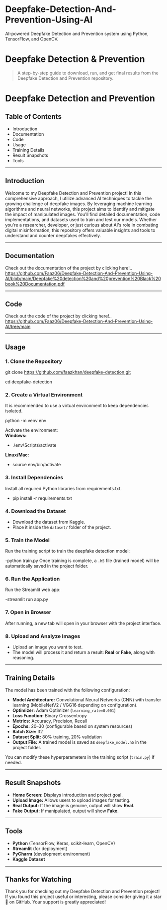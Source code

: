 # Deepfake-Detection-And-Prevention-Using-AI
AI-powered Deepfake Detection and Prevention system using Python, TensorFlow, and OpenCV.
# Deepfake Detection & Prevention

> A step-by-step guide to download, run, and get final results from the Deepfake Detection and Prevention repository.
# Deepfake Detection and Prevention

## Table of Contents
- Introduction  
- Documentation  
- Code  
- Usage  
- Training Details  
- Result Snapshots  
- Tools  

---

## Introduction
Welcome to my Deepfake Detection and Prevention project! In this comprehensive approach, I utilize advanced AI techniques to tackle the growing challenge of deepfake images. By leveraging machine learning algorithms and neural networks, this project aims to identify and mitigate the impact of manipulated images. You'll find detailed documentation, code implementations, and datasets used to train and test our models. Whether you're a researcher, developer, or just curious about AI's role in combating digital misinformation, this repository offers valuable insights and tools to understand and counter deepfakes effectively.

---

## Documentation
Check out the documentation of the project by clicking here!..  https://github.com/Faaz06/Deepfake-Detection-And-Prevention-Using-AI/blob/main/Deepfake%20detection%20and%20prevention%20Black%20book%20Documentation.pdf

---

## Code
Check out the code of the project by clicking here!.. https://github.com/Faaz06/Deepfake-Detection-And-Prevention-Using-AI/tree/main

---

## Usage

### 1. Clone the Repository
git clone https://github.com/faazkhan/deepfake-detection.git

cd deepfake-detection

### 2. Create a Virtual Environment
It is recommended to use a virtual environment to keep dependencies isolated.

python -m venv env

Activate the environment:  
**Windows:**
- .\env\Scripts\activate

**Linux/Mac:**
- source env/bin/activate

### 3. Install Dependencies
Install all required Python libraries from requirements.txt.
- pip install -r requirements.txt

### 4. Download the Dataset
- Download the dataset from Kaggle.  
- Place it inside the `dataset/` folder of the project.  

### 5. Train the Model
Run the training script to train the deepfake detection model:

 -python train.py
 Once training is complete, a `.h5` file (trained model) will be automatically saved in the project folder.

### 6. Run the Application
Run the Streamlit web app:

-streamlit run app.py


### 7. Open in Browser
After running, a new tab will open in your browser with the project interface.

### 8. Upload and Analyze Images
- Upload an image you want to test.  
- The model will process it and return a result: **Real** or **Fake**, along with reasoning.  

---

## Training Details
The model has been trained with the following configuration:
- **Model Architecture:** Convolutional Neural Networks (CNN) with transfer learning (MobileNetV2 / VGG16 depending on configuration).  
- **Optimizer:** Adam Optimizer (`learning_rate=0.001`)  
- **Loss Function:** Binary Crossentropy  
- **Metrics:** Accuracy, Precision, Recall  
- **Epochs:** 20–30 (configurable based on system resources)  
- **Batch Size:** 32  
- **Dataset Split:** 80% training, 20% validation  
- **Output File:** A trained model is saved as `deepfake_model.h5` in the project folder.  

You can modify these hyperparameters in the training script (`train.py`) if needed.  

---

## Result Snapshots
- **Home Screen:** Displays introduction and project goal.  
- **Upload Image:** Allows users to upload images for testing.  
- **Real Output:** If the image is genuine, output will show **Real**.  
- **Fake Output:** If manipulated, output will show **Fake**.  

---

## Tools
- **Python** (TensorFlow, Keras, scikit-learn, OpenCV)  
- **Streamlit** (for deployment)  
- **PyCharm** (development environment)  
- **Kaggle Dataset**  

---

## Thanks for Watching
Thank you for checking out my Deepfake Detection and Prevention project! If you found this project useful or interesting, please consider giving it a star 🌟 on GitHub. Your support is greatly appreciated!



